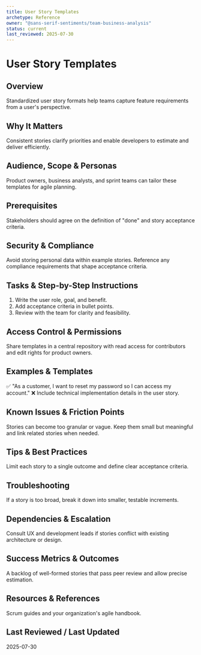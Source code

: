 ```yaml
---
title: User Story Templates
archetype: Reference
owner: "@sans-serif-sentiments/team-business-analysis"
status: current
last_reviewed: 2025-07-30
---
```


# User Story Templates

## Overview
Standardized user story formats help teams capture feature requirements from a user's perspective.

## Why It Matters
Consistent stories clarify priorities and enable developers to estimate and deliver efficiently.

## Audience, Scope & Personas
Product owners, business analysts, and sprint teams can tailor these templates for agile planning.

## Prerequisites
Stakeholders should agree on the definition of "done" and story acceptance criteria.

## Security & Compliance
Avoid storing personal data within example stories. Reference any compliance requirements that shape acceptance criteria.

## Tasks & Step-by-Step Instructions
1. Write the user role, goal, and benefit.
2. Add acceptance criteria in bullet points.
3. Review with the team for clarity and feasibility.

## Access Control & Permissions
Share templates in a central repository with read access for contributors and edit rights for product owners.

## Examples & Templates
✅ "As a customer, I want to reset my password so I can access my account."
❌ Include technical implementation details in the user story.

## Known Issues & Friction Points
Stories can become too granular or vague. Keep them small but meaningful and link related stories when needed.

## Tips & Best Practices
Limit each story to a single outcome and define clear acceptance criteria.

## Troubleshooting
If a story is too broad, break it down into smaller, testable increments.

## Dependencies & Escalation
Consult UX and development leads if stories conflict with existing architecture or design.

## Success Metrics & Outcomes
A backlog of well-formed stories that pass peer review and allow precise estimation.

## Resources & References
Scrum guides and your organization's agile handbook.

## Last Reviewed / Last Updated
2025-07-30
